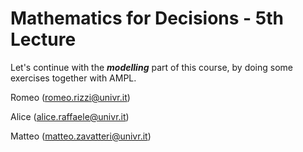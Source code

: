 # Mathematics for Decisions - 5th Lecture #

Let's continue with the ___modelling___ part of this course, by doing some exercises together with AMPL.

Romeo (romeo.rizzi@univr.it)

Alice (alice.raffaele@univr.it)

Matteo (matteo.zavatteri@univr.it)

